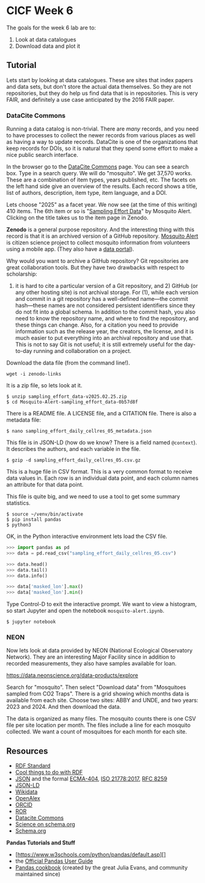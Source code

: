 # CICF Week 6

The goals for the week 6 lab are to:

1. Look at data catalogues
1. Download data and plot it

## Tutorial


Lets start by looking at data catalogues.
These are sites that index papers and data sets, but don't store the actual data themselves.
So they are not repositories, but they do help us find data that is in repositories.
This is very FAIR, and definitely a use case anticipated by the 2016 FAIR paper.

### DataCite Commons

Running a data catalog is non-trivial.
There are _many_ records, and you need to have processes to collect the newer records from various places as well as having a way to update records.
DataCite is one of the organizations that keep records for DOIs, so it is natural that they spend some effort to make a nice public search interface.

In the browser go to the [DataCite Commons][] page.
You can see a search box.
Type in a search query. We will do "mosquito".
We get 37,570 works.
These are a combination of item types, years published, etc.
The facets on the left hand side give an overview of the results.
Each record shows a title, list of authors, description, item type, item language, and a DOI.

Lets choose "2025" as a facet year.
We now see (at the time of this writing) 410 items.
The 6th item or so is "[Sampling Effort Data][]" by Mosquito Alert.
Clicking on the title takes us to the item page in Zenodo.

**Zenodo** is a general purpose repository.
And the interesting thing with this record is that it is an archived version of a GitHub repository.
[Mosquito Alert][] is citizen science project to collect mosquito information from volunteers using a mobile app.
(They also have a [data portal][]).

Why would you want to archive a GitHub repository?
Git repositories are great collaboration tools.
But they have two drawbacks with respect to scholarship:
1) it is hard to cite a particular version of a Git repository, and 2) GitHub (or any other hosting site) is not archival storage.
For (1), while each version and commit in a git repository has a well-defined name—the commit hash—these names are not considered persistent identifiers since they do not fit into a global schema. In addition to the commit hash, you also need to know the repository name, and where to find the repository, and these things can change. Also, for a citation you need to provide information such as the release year, the creators, the license, and it is much easier to put everything into an archival repository and use that.
This is not to say Git is not useful; it is still extremely useful for the day-to-day running and collaboration on a project.

Download the data file (from the command line!).

    wget -i zenodo-links

It is a zip file, so lets look at it.

    $ unzip sampling_effort_data-v2025.02.25.zip
    $ cd Mosquito-Alert-sampling_effort_data-0b57d8f

There is a README file. A LICENSE file, and a CITATION file.
There is also a metadata file:

    $ nano sampling_effort_daily_cellres_05_metadata.json

This file is in JSON-LD (how do we know? There is a field named `@context`).
It describes the authors, and each variable in the file.

    $ gzip -d sampling_effort_daily_cellres_05.csv.gz

This is a huge file in CSV format. This is a very common format to receive data values in.
Each row is an individual data point, and each column names an attribute for that data point.

This file is quite big, and we need to use a tool to get some summary statistics.

    $ source ~/venv/bin/activate
    $ pip install pandas
    $ python3

OK, in the Python interactive environment lets load the CSV file.

```python
>>> import pandas as pd
>>> data = pd.read_csv("sampling_effort_daily_cellres_05.csv")

>>> data.head()
>>> data.tail()
>>> data.info()

>>> data['masked_lon'].max()
>>> data['masked_lon'].min()
```

Type Control-D to exit the interactive prompt.
We want to view a histogram, so start Jupyter and open the notebook `mosquito-alert.ipynb`.

    $ jupyter notebook


[DataCite Commons]: https://commons.datacite.org/
[Sampling Effort Data]: https://commons.datacite.org/doi.org/10.5281/zenodo.5802476
[Mosquito Alert]: https://www.mosquitoalert.com/
[data portal]: https://labs.mosquitoalert.com/metadata_public_portal/README.html



### NEON

Now lets look at data provided by NEON (National Ecological Observatory Network).
They are an interesting Major Facility since in addition to recorded measurements,
they also have samples available for loan.

https://data.neonscience.org/data-products/explore

Search for "mosquito". Then select "Download data" from "Mosquitoes sampled from CO2 Traps".
There is a grid showing which months data is available from each site.
Choose two sites: ABBY and UNDE, and two years: 2023 and 2024.
And then download the data.

The data is organized as many files.
The mosquito counts there is one CSV file per site location per month.
The files include a line for each mosquito collected.
We want a count of mosquitoes for each month for each site.



## Resources

* [RDF Standard](https://www.w3.org/RDF/)
* [Cool things to do with RDF](https://medium.com/@dallemang/jug-o-cool-things-i-do-with-rdf-3cdb5b059192)
* [JSON](https://www.json.org/json-en.html) and the formal [ECMA-404](https://ecma-international.org/publications-and-standards/standards/ecma-404/), [ISO 21778:2017](https://www.iso.org/standard/71616.html), [RFC 8259](https://datatracker.ietf.org/doc/html/rfc8259)
* [JSON-LD](https://json-ld.org/)
* [Wikidata](https://www.wikidata.org/wiki/Wikidata:Main_Page)
* [OpenAlex](https://openalex.org/)
* [ORCID](https://orcid.org/)
* [ROR](https://ror.org/)
* [Datacite Commons](http://commons.datacite.org)
* [Science on schema.org](https://github.com/ESIPFed/science-on-schema.org)
* [Schema.org](https://schema.org/)

**Pandas Tutorials and Stuff**

- [https://www.w3schools.com/python/pandas/default.asp][]
- the [Official Pandas User Guide](https://pandas.pydata.org/docs/user_guide/index.html)
- [Pandas cookbook](https://github.com/jvns/pandas-cookbook) (created by the great Julia Evans, and community maintained since)



